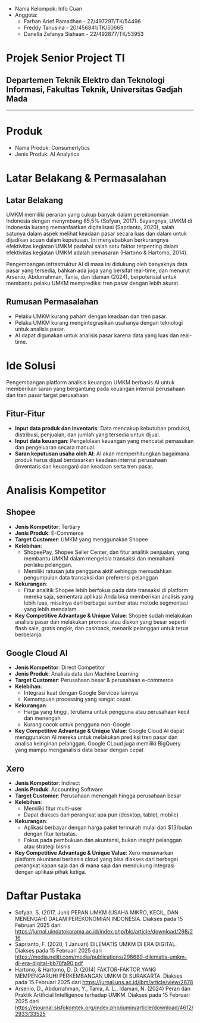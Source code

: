 * Nama Kelompok: Info Cuan
* Anggota:
    * Farhan Arief Ramadhan - 22/497297/TK/54496
    * Freddy Tanusina - 20/456841/TK/50665
    * Danella Zefanya Siahaan - 22/492877/TK/53953

# Projek Senior Project TI
## Departemen Teknik Elektro dan Teknologi Informasi, Fakultas Teknik, Universitas Gadjah Mada
---
# Produk
* Nama Produk: Consumerlytics
* Jenis Produk: AI Analytics
# Latar Belakang & Permasalahan
## Latar Belakang
UMKM memiliki peranan yang cukup banyak dalam perekonomian Indonesia dengan menymbang 85,5% (Sofyan, 2017). Sayangnya, UMKM di Indonesia kurang memanfaatkan digitalisasi (Saprianto, 2020), salah satunya dalam aspek melihat keadaan pasar secara luas dan dalam untuk dijadikan acuan dalam keputusan. Ini menyebabkan berkurangnya efektivitas kegiatan UMKM padahal salah satu faktor terpenting dalam efektivitas kegiatan UMKM adalah pemasaran (Hartono & Hartomo, 2014).

Pengembangan infrastruktur AI di masa ini didukung oleh banyaknya data pasar yang tersedia, bahkan ada juga yang bersifat real-time, dan menurut Arsenio, Abdurrahman, Tania, dan Idaman (2024), berpotensial untuk membantu pelaku UMKM memprediksi tren pasar dengan lebih akurat.
## Rumusan Permasalahan
* Pelaku UMKM kurang paham dengan keadaan dan tren pasar.
* Pelaku UMKM kurang mengintegrasikan usahanya dengan teknologi untuk analisis pasar.
* AI dapat digunakan untuk analisis pasar karena data yang luas dan real-time.
# Ide Solusi
Pengembangan platform analisis keuangan UMKM berbasis AI untuk memberikan saran yang bergantung pada keuangan internal perusahaan dan tren pasar target perusahaan.
## Fitur-Fitur
* **Input data produk dan inventaris**: Data mencakup kebutuhan produksi, distribusi, penjualan, dan jumlah yang tersedia untuk dijual.
* **Input data keuangan**: Pengelolaan keuangan yang mencatat pemasukan dan pengeluaran secara manual.
* **Saran keputusan usaha oleh AI**: AI akan memperhitungkan bagaimana produk harus dijual berdasarkan keadaan internal perusahaan (inventaris dan keuangan) dan keadaan serta tren pasar.
# Analisis Kompetitor
## Shopee
* **Jenis Kompetitor**: Tertiary
* **Jenis Produk**: E-Commerce
* **Target Customer**: UMKM yang menggunakan Shopee
* **Kelebihan**:
    * ShopeePay, Shopee Seller Center, dan fitur analitik penjualan, yang membantu UMKM dalam mengelola transaksi dan memahami perilaku pelanggan.
    * Memiliki ratusan juta pengguna aktif sehingga memudahkan pengumpulan data transaksi dan preferensi pelanggan
* **Kekurangan**:
    * Fitur analitik Shopee lebih berfokus pada data transaksi di platform mereka saja, sementara aplikasi Anda bisa memberikan analisis yang lebih luas, misalnya dari berbagai sumber atau metode segmentasi yang lebih mendalam.
* **Key Competitive Advantage & Unique Value**: Shopee sudah melakukan analisis pasar dan melakukan promosi atau diskon yang besar seperti flash sale, gratis ongkir, dan cashback, menarik pelanggan untuk terus berbelanja.
## Google Cloud AI
* **Jenis Kompetitor**: Direct Competitor
* **Jenis Produk**: Analisis data dan Machine Learning
* **Target Customer**: Perusahaan besar & perusahaan e-commerce
* **Kelebihan**:
    * Integrasi kuat dengan Google Services lainnya
    * Kemampuan processing yang sangat cepat
* **Kekurangan**:
    * Harga yang tinggi, terutama untuk pengguna atau perusahaan kecil dan menengah
    * Kurang cocok untuk pengguna non-Google
* **Key Competitive Advantage & Unique Value**: Google Cloud AI dapat menggunakan AI mereka untuk melakukan prediksi tren pasar dan analisa keinginan pelanggan. Google CLoud juga memiliki BigQuery yang mampu menganalisis data besar dengan cepat
## Xero
* **Jenis Kompetitor**: Indirect
* **Jenis Produk**: Accounting Software
* **Target Customer**: Perusahaan menengah hingga perusahaan besar
* **Kelebihan**:
    * Memiliki fitur multi-user
    * Dapat diakses dari perangkat apa pun (desktop, tablet, mobile) 
* **Kekurangan**:
    * Aplikasi berbayar dengan harga paket termurah mulai dari $13/bulan dengan fitur terbatas.
    * Fokus pada pembukuan dan akuntansi, bukan insight pelanggan atau strategi bisnis
* **Key Competitive Advantage & Unique Value**: Xero menawarkan platform akuntansi berbasis cloud yang bisa diakses dari berbagai perangkat kapan saja dan di mana saja dan mendukung integrasi dengan aplikasi pihak ketiga.
# Daftar Pustaka
* Sofyan, S. (2017, Juni) PERAN UMKM (USAHA MIKRO, KECIL, DAN MENENGAH) DALAM PEREKONOMIAN INDONESIA. Diakses pada 15 Februari 2025 dari https://jurnal.uindatokarama.ac.id/index.php/blc/article/download/298/216
* Saprianto, F. (2020, 1 Januari) DILEMATIS UMKM DI ERA DIGITAL. Diakses pada 15 Februari 2025 dari https://media.neliti.com/media/publications/296689-dilematis-umkm-di-era-digital-bb78fa90.pdf
* Hartono, & Hartomo, D. D. (2014) FAKTOR-FAKTOR YANG MEMPENGARUHI PERKEMBANGAN UMKM DI SURAKARTA. Diakses pada 15 Februari 2025 dari https://jurnal.uns.ac.id/jbm/article/view/2678 
* Arsenio, D., Abdurrahman, Y., Tania, A. L., Idaman, N. (2024) Peran dan Praktik Artificial Intelligence terhadap UMKM. Diakses pada 15 Februari 2025 dari https://ejournal.sisfokomtek.org/index.php/jumin/article/download/4612/2933/33525 